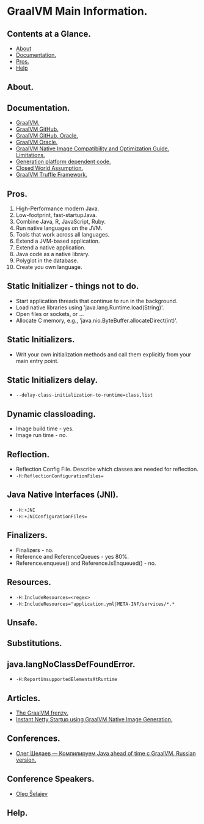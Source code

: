 # GraalVM Main Information.





## Contents at a Glance.
* [About](#about)
* [Documentation.](#documentation)
* [Pros.](#pros)
* [Help](#help)





## About.





## Documentation.
* [GraalVM.](https://www.graalvm.org/)
* [GraalVM GitHub.](https://github.com/graalvm/)
* [GraalVM GitHub. Oracle.](https://github.com/oracle/graal)
* [GraalVM Oracle.](https://www.oracle.com/technetwork/graalvm/overview/index.html)
* [GraalVM Native Image Compatibility and Optimization Guide. Limitations.](https://github.com/oracle/graal/blob/master/substratevm/LIMITATIONS.md)
* [Generation platform dependent code.]()
* [Closed World Assumption.](https://www.google.com/search?q=Closed+World+Assumption+graalvm&oq=Closed+World+Assumption+graalvm&aqs=chrome..69i57.10634j0j7&sourceid=chrome&ie=UTF-8)
* [GraalVM Truffle Framework.](https://www.google.com/search?newwindow=1&safe=active&sxsrf=ALeKk02vlhAcgyEQTVt7y28S9id8Bs2TNg%3A1583845303865&ei=t49nXtypNKuMlwTTkZqQCw&q=graalvm+truffle+framework&oq=graalvm+truffle+framework&gs_l=psy-ab.3..0i8i30.91737.91787..92689...0.3..0.102.180.1j1......0....1..gws-wiz.......0i71.5-HfWuvuk2w&ved=0ahUKEwic4dzF-4_oAhUrxoUKHdOIBrIQ4dUDCAs&uact=5)




## Pros.
1. High-Performance modern Java.
2. Low-footprint, fast-startupJava.
3. Combine Java, R, JavaScript, Ruby.
4. Run native languages on the JVM.
5. Tools that work across all languages.
6. Extend a JVM-based application.
7. Extend a native application.
8. Java code as a native library.
9. Polyglot in the database.
10. Create you own language.





## Static Initializer - things not to do.
* Start application threads that continue to run in the background.
* Load native libraries using 'java.lang.Runtime.load(String)'.
* Open files or sockets, or ...
* Allocate C memory, e.g., 'java.nio.ByteBuffer.allocateDirect(int)'.





## Static Initializers.
* Writ your own initialization methods and call them explicitly from your main entry point.

## Static Initializers delay.
* `--delay-class-initialization-to-runtime=class,list`





## Dynamic classloading.
* Image build time - yes.
* Image run time - no.





## Reflection.
* Reflection Config File. Describe which classes are needed for reflection.
* `-H:ReflectionConfigurationFiles=`





## Java Native Interfaces (JNI).
* `-H:+JNI`
* `-H:+JNIConfigurationFiles=`





## Finalizers.
* Finalizers - no.
* Reference and ReferenceQueues - yes 80%.
* Reference.enqueue() and Reference.isEnqueued() - no.





## Resources.
* `-H:IncludeResources=<regex>`
* `-H:IncludeResources="application.yml|META-INF/services/*.*`





## Unsafe.





## Substitutions.





## java.langNoClassDefFoundError.
* `-H:ReportUnsupportedElementsAtRuntime`





## Articles.
* [The GraalVM frenzy.](https://medium.com/@jponge/the-graalvm-frenzy-f54257f5932c)
* [Instant Netty Startup using GraalVM Native Image Generation.](https://medium.com/graalvm/instant-netty-startup-using-graalvm-native-image-generation-ed6f14ff7692)





## Conferences.
* [Олег Шелаев — Компилируем Java ahead of time с GraalVM. Russian version.](https://www.youtube.com/watch?v=tPezgDSD1Bk&t=1448s)





## Conference Speakers.
* [Oleg Šelajev](https://twitter.com/shelajev?lang=en)





## Help.
